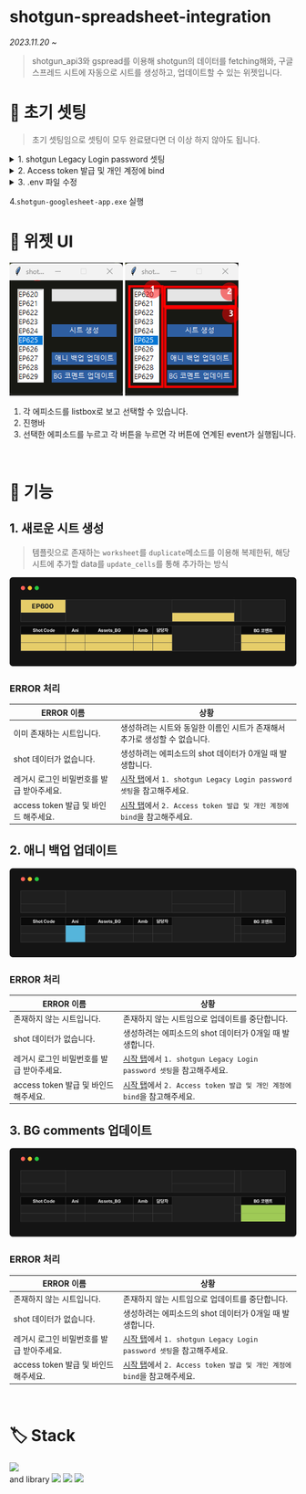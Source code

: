 # shotgun-spreadsheet-integration

_2023.11.20 ~_

> shotgun_api3와 gspread를 이용해 shotgun의 데이터를 fetching해와, 구글 스프레드 시트에 자동으로 시트를 생성하고, 업데이트할 수 있는 위젯입니다.

# 🎉 초기 셋팅

> 초기 셋팅임으로 셋팅이 모두 완료됐다면 더 이상 하지 않아도 됩니다.

<details>
<summary>
1. shotgun Legacy Login password 셋팅
</summary>
<div markdown="1">

![](images/2023-11-22-14-00-23.png)
![](images/2023-11-22-14-02-39.png)
![](images/2023-11-22-14-07-07.png)

</div>
</details>

<details>
<summary>
2. Access token 발급 및 개인 계정에 bind
</summary>
<div markdown="1">

<br>**a. Access token 발급**
![](images/2023-11-22-14-10-47.png)
![](images/2023-11-22-14-12-57.png)
![](images/2023-11-22-14-13-58.png)

> 📌 주의
> <br> 토큰 코드는 타인에게 공유해서는 안되며, 복사해서 가지고 있어야 합니다.
> 만일 토큰 코드를 분실했다면, 재발급 받습니다.

![](images/2023-11-22-14-16-32.png)

<br>**b. 계정에 Access Token Bind**
![](images/2023-11-22-14-23-30.png)
In good standing으로 뜨면 성공적으로 bind된 것입니다.

![](images/2023-11-22-14-24-22.png)
</div>
</details>

<details>
<summary>3. .env 파일 수정</summary>
<div markdown="1">

1. 폴더에 포함된 `.env`파일을 메모장으로 연다.
2. `LOGIN`, `PASSWORD` 부분을 자신의 샷건 아이디와 비밀번호를 적어준다.
   - 이때 쌍따옴표 `(")`를 삭제해서는 안된다.
3. `.env`파일을 저장한다.

</div>
</details>

4.`shotgun-googlesheet-app.exe` 실행

# 👀 위젯 UI

![](images/2023-11-21-01-34-58.png)
![](images/2023-11-21-01-34-39.png)

1. 각 에피소드를 listbox로 보고 선택할 수 있습니다.
2. 진행바
3. 선택한 에피소드를 누르고 각 버튼을 누르면 각 버튼에 연계된 event가 실행됩니다.

<br>

# 🔎 기능

## 1. 새로운 시트 생성

>템플릿으로 존재하는 `worksheet`를 `duplicate`메소드를 이용해 복제한뒤, 해당 시트에 추가할 data를 `update_cells`를 통해 추가하는 방식

![](images/create-sheet-table-ex.png)

### ERROR 처리

| ERROR 이름                                | 상황                                                                                   |
| ----------------------------------------- | -------------------------------------------------------------------------------------- |
| 이미 존재하는 시트입니다.                 | 생성하려는 시트와 동일한 이름인 시트가 존재해서 추가로 생성할 수 없습니다.             |
| shot 데이터가 없습니다.                   | 생성하려는 에피소드의 shot 데이터가 0개일 때 발생합니다.                               |
| 레거시 로그인 비밀번호를 발급 받아주세요. | [시작 탭](#🎉-초기-셋팅)에서 `1. shotgun Legacy Login password 셋팅`을 참고해주세요.    |
| access token 발급 및 바인드 해주세요.     | [시작 탭](#🎉-초기-셋팅)에서 `2. Access token 발급 및 개인 계정에 bind`을 참고해주세요. |

## 2. 애니 백업 업데이트

![](images/ani-backup-sheet-update.png)

### ERROR 처리

| ERROR 이름                                | 상황                                                                                   |
| ----------------------------------------- | -------------------------------------------------------------------------------------- |
| 존재하지 않는 시트입니다.                 | 존재하지 않는 시트임으로 업데이트를 중단합니다.                                        |
| shot 데이터가 없습니다.                   | 생성하려는 에피소드의 shot 데이터가 0개일 때 발생합니다.                               |
| 레거시 로그인 비밀번호를 발급 받아주세요. | [시작 탭](#🎉-초기-셋팅)에서 `1. shotgun Legacy Login password 셋팅`을 참고해주세요.    |
| access token 발급 및 바인드 해주세요.     | [시작 탭](#🎉-초기-셋팅)에서 `2. Access token 발급 및 개인 계정에 bind`을 참고해주세요. |

## 3. BG comments 업데이트

![](images/bg-comment-sheet-update.png)

### ERROR 처리

| ERROR 이름                                | 상황                                                                                   |
| ----------------------------------------- | -------------------------------------------------------------------------------------- |
| 존재하지 않는 시트입니다.                 | 존재하지 않는 시트임으로 업데이트를 중단합니다.                                        |
| shot 데이터가 없습니다.                   | 생성하려는 에피소드의 shot 데이터가 0개일 때 발생합니다.                               |
| 레거시 로그인 비밀번호를 발급 받아주세요. | [시작 탭](#🎉-초기-셋팅)에서 `1. shotgun Legacy Login password 셋팅`을 참고해주세요.    |
| access token 발급 및 바인드 해주세요.     | [시작 탭](#🎉-초기-셋팅)에서 `2. Access token 발급 및 개인 계정에 bind`을 참고해주세요. |

<br>

# 🏷️ Stack

<img src="https://img.shields.io/badge/python-444444?style=for-the-badge&logo=python">
<br>and library

<img src="https://img.shields.io/badge/tkinter-444444?style=for-the-badge&logo=python">
<img src="https://img.shields.io/badge/shotgun_api3-444444?style=for-the-badge&logo=autodesk">
<img src="https://img.shields.io/badge/gspread-444444?style=for-the-badge&logo=googlecloud">
